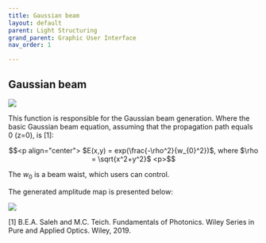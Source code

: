```yaml
---
title: Gaussian beam
layout: default
parent: Light Structuring
grand_parent: Graphic User Interface
nav_order: 1

---
```

## [](#header-2)Gaussian beam

![](/lbsa/assets/images/Airy.png)


This function is responsible for the Gaussian beam generation. Where the basic Gaussian beam equation, assuming that the propagation path equals 0 (z=0), is [1]:
```math
<p align="center">
$E(x,y) = exp(\frac{-\rho^2}{w_{0}^2})$, where $\rho = \sqrt{x^2+y^2}$
<p>
```
The $w_{0}$ is a beam waist, which users can control.

The generated amplitude map is presented below:

![](/lbsa/assets/images/Airy.bmp)

[1] B.E.A. Saleh and M.C. Teich. Fundamentals of Photonics. Wiley Series in Pure and Applied Optics. Wiley, 2019.
 


